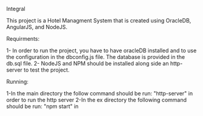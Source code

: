 Integral

This project is a Hotel Managment System that is created using OracleDB, AngularJS, and NodeJS.

Requirments:

1- In order to run the project, you have to have oracleDB installed and to use the configuration in the dbconfig.js file.
The database is provided in the db.sql file.
2- NodeJS and NPM should be installed along side an http-server to test the project.


Running:

1-In the main directory the follow command should be run: "http-server" in order to run the http server
2-In the ex directory the following command should be run: "npm start" in
